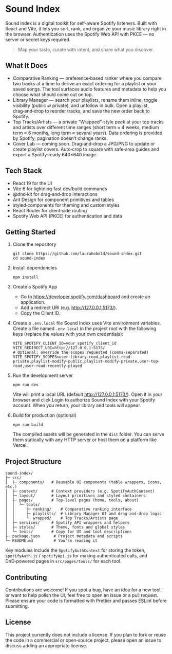 # Sound Index

Sound Index is a digital toolkit for self‑aware Spotify listeners. Built with React and Vite, it lets you sort, rank,
and organize your music library right in the browser. Authentication uses the Spotify Web API with PKCE — no server or
secret keys required.

> Map your taste, curate with intent, and share what you discover.

## What It Does

- Comparative Ranking — preference‑based ranker where you compare two tracks at a time to derive an exact ordering for a
  playlist or your saved songs. The tool surfaces audio features and metadata to help you choose what should come out on
  top.
- Library Manager — search your playlists, rename them inline, toggle visibility (public ⇄ private), and unfollow in
  bulk. Open a playlist, drag‑and‑drop to reorder tracks, and save the new order back to Spotify.
- Top Tracks/Artists — a private “Wrapped”‑style peek at your top tracks and artists over different time ranges (short
  term ≈ 4 weeks, medium term ≈ 6 months, long term ≈ several years). Data ordering is provided by Spotify; pagination
  doesn’t change ranks.
- Cover Lab — coming soon. Drag‑and‑drop a JPG/PNG to update or create playlist covers. Auto‑crop to square with
  safe‑area guides and export a Spotify‑ready 640×640 image.

## Tech Stack

- React 19 for the UI
- Vite 6 for lightning‑fast dev/build commands
- @dnd‑kit for drag‑and‑drop interactions
- Ant Design for component primitives and tables
- styled‑components for theming and custom styles
- React Router for client‑side routing
- Spotify Web API (PKCE) for authentication and data

## Getting Started

1. Clone the repository
   ```
   git clone https://github.com/laurahobold/sound-index.git
   cd sound-index
   ```

2. Install dependencies
   ```
   npm install
   ```

3. Create a Spotify App
    - Go to https://developer.spotify.com/dashboard and create an application.
    - Add a redirect URI (e.g. http://127.0.0.1:5173/).
    - Copy the Client ID.

4. Create a `.env.local` file
   Sound Index uses Vite environment variables. Create a file named `.env.local` in the project root with the following
   keys (replace the values with your own credentials):
   ```
   VITE_SPOTIFY_CLIENT_ID=your_spotify_client_id
   VITE_REDIRECT_URI=http://127.0.0.1:5173/
   # Optional: override the scopes requested (comma‑separated)
   VITE_SPOTIFY_SCOPES=user-library-read,playlist-read-private,playlist-modify-public,playlist-modify-private,user-top-read,user-read-recently-played
   ```

5. Run the development server
   ```
   npm run dev
   ```
   Vite will print a local URL (default http://127.0.0.1:5173/). Open it in your browser and click Login to authorize
   Sound Index with your Spotify account. When you return, your library and tools will appear.

6. Build for production (optional)
   ```
   npm run build
   ```
   The compiled assets will be generated in the `dist` folder. You can serve them statically with any HTTP server or
   host them on a platform like Vercel.

## Project Structure

```
sound-index/
├─ src/
│  ├─ components/   # Reusable UI components (table wrappers, icons, etc.)
│  ├─ context/      # Context providers (e.g. SpotifyAuthContext)
│  ├─ layout/       # Layout primitives and styled containers
│  ├─ pages/        # Top‑level pages (home, tools, about)
│  │  └─ tools/
│  │     ├─ ranking/    # Comparative ranking interface
│  │     ├─ playlists/  # Library Manager UI and drag‑and‑drop logic
│  │     └─ wrapped/    # Top Tracks/Artists page
│  ├─ services/     # Spotify API wrappers and helpers
│  ├─ styles/       # Theme, fonts and global styles
│  └─ texts/        # Copy for UI and tool descriptions
├─ package.json      # Project metadata and scripts
└─ README.md         # You’re reading it
```

Key modules include the `SpotifyAuthContext` for storing the token, `spotifyAuth.js` / `spotifyApi.js` for making
authenticated calls, and DnD‑powered pages in `src/pages/tools/` for each tool.

## Contributing

Contributions are welcome! If you spot a bug, have an idea for a new tool, or want to help polish the UI, feel free to
open an issue or a pull request. Please ensure your code is formatted with Prettier and passes ESLint before submitting.

## License

This project currently does not include a license. If you plan to fork or reuse the code in a commercial or open‑source
project, please open an issue to discuss adding an appropriate license.
